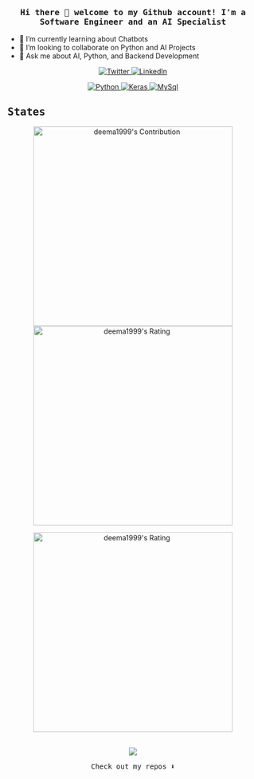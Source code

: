 <h3 align="center"><samp> Hi there 👋  welcome to my Github account! I'm a Software Engineer and an AI Specialist</samp></h3>

- 🌱 I’m currently learning about Chatbots
- 👯 I’m looking to collaborate on Python and AI Projects
- 💬 Ask me about AI, Python, and Backend Development


<p align="center">
  <a href="https://twitter.com/deema_alhafiz" target="_blank">
    <img src="https://img.shields.io/badge/twitter-%231DA1F2.svg?&style=for-the-badge&logo=twitter&logoColor=white&color=071A2C" alt="Twitter"/>
  </a>
  <a href="https://www.linkedin.com/in/deema-hafez-45a110150/" target="_blank">
    <img src="https://img.shields.io/badge/linkedin-%230077B5.svg?&style=for-the-badge&logo=linkedin&logoColor=white&color=071A2C" alt="LinkedIn"/>
  </a>
</p>


<div align="center">
  <a href="https://www.linkedin.com/in/deema1999" target="_blank">
    <img src="https://img.shields.io/badge/Python-14354C?style=for-the-badge&logo=python&logoColor=white" alt="Python"/>
  </a>
  <a href="#" target="_blank">
    <img src="https://img.shields.io/badge/Keras-FF0000?style=for-the-badge&logo=keras&logoColor=white" alt="Keras"/>
  </a>
  <a href="#" target="_blank">
    <img src="https://img.shields.io/badge/MySQL-005C84?style=for-the-badge&logo=mysql&logoColor=white" alt="MySql"/>
  </a>
</div>


## <samp>**States**</samp>

<p align = "center">
  <img src = "https://github-readme-stats.vercel.app/api?username=deema1999&count_private=true&theme=dracula&hide_border=true&show_icons=true" alt = "deema1999's Contribution" width = 400 >
  <img src = "https://github-readme-streak-stats.herokuapp.com?user=deema1999&count_private=true&theme=dracula&hide_border=true" alt = "deema1999's Rating" width = 400 >
</p>

<p align = "center">
  <img src = "https://github-readme-stats.vercel.app/api/top-langs/?username=deema1999&langs_count=6&layout=compact" alt = "deema1999's Rating" width = 400 >
</p>

<br/>
<div align="center">
  <img src="https://profile-counter.glitch.me/deema1999/count.svg"></img>
</div>


<p align="center"><samp>
Check out my repos ⬇️  
  </samp>
</p>
